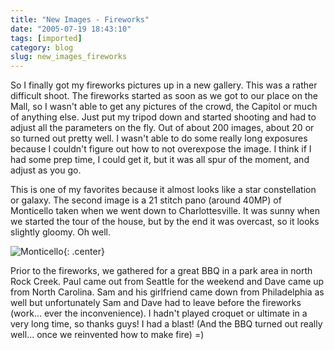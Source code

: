 ```yaml
---
title: "New Images - Fireworks"
date: "2005-07-19 18:43:10"
tags: [imported]
category: blog
slug: new_images_fireworks
---
```


So I finally got my fireworks pictures up in a new gallery. This was a rather difficult shoot. The fireworks started as soon as we got to our place on the Mall, so I wasn't able to get any pictures of the crowd, the Capitol or much of anything else. Just put my tripod down and started shooting and had to adjust all the parameters on the fly. Out of about 200 images, about 20 or so turned out pretty well. I wasn't able to do some really long exposures because I couldn't figure out how to not overexpose the image. I think if I had some prep time, I could get it, but it was all spur of the moment, and adjust as you go.

This is one of my favorites because it almost looks like a star constellation or galaxy. The second image is a 21 stitch pano (around 40MP) of Monticello taken when we went down to Charlottesville. It was sunny when we started the tour of the house, but by the end it was overcast, so it looks slightly gloomy. Oh well.

![Monticello]({filename}/images/2005/Monticello.jpg){: .center}

Prior to the fireworks, we gathered for a great BBQ in a park area in north Rock Creek. Paul came out from Seattle for the weekend and Dave came up from North Carolina. Sam and his girlfriend came down from Philadelphia as well but unfortunately Sam and Dave had to leave before the fireworks (work... ever the inconvenience). I hadn't played croquet or ultimate in a very long time, so thanks guys! I had a blast! (And the BBQ turned out really well... once we reinvented how to make fire) =)
